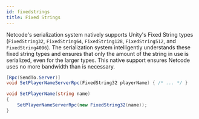```yaml
---
id: fixedstrings
title: Fixed Strings
---
```


Netcode's serialization system natively supports Unity's Fixed String types (`FixedString32`, `FixedString64`, `FixedString128`, `FixedString512`, and `FixedString4096`). The serialization system intelligently understands these fixed string types and ensures that only the amount of the string in use is serialized, even for the larger types. This native support ensures Netcode uses no more bandwidth than is necessary.

```csharp
[Rpc(SendTo.Server)]
void SetPlayerNameServerRpc(FixedString32 playerName) { /* ... */ }

void SetPlayerName(string name)
{
    SetPlayerNameServerRpc(new FixedString32(name));
}
```
